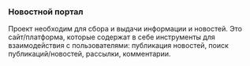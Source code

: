 <h3>Новостной портал</h3>
Проект необходим для сбора и выдачи информации и новостей.
Это сайт/платформа, которые содержат в себе инструменты для взаимодействия с
пользователями: публикация новостей, поиск публикаций/новостей, рассылки,
комментарии.
